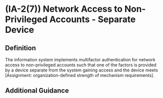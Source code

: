 
# (IA-2(7)) Network Access to Non-Privileged Accounts - Separate Device

## Definition

The information system implements multifactor authentication for network access to non-privileged accounts such that one of the factors is provided by a device separate from the system gaining access and the device meets [Assignment: organization-defined strength of mechanism requirements].

## Additional Guidance


